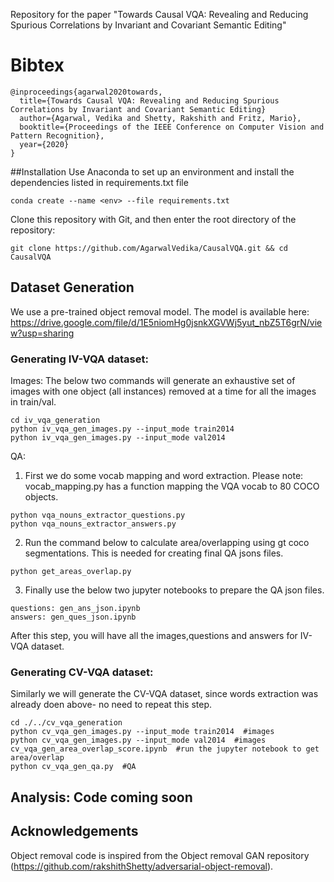 Repository for the paper "Towards Causal VQA: Revealing and Reducing Spurious Correlations by Invariant and Covariant Semantic Editing"

# Bibtex

~~~~~~~~~~~~~~~~
@inproceedings{agarwal2020towards,
  title={Towards Causal VQA: Revealing and Reducing Spurious Correlations by Invariant and Covariant Semantic Editing}
  author={Agarwal, Vedika and Shetty, Rakshith and Fritz, Mario},
  booktitle={Proceedings of the IEEE Conference on Computer Vision and Pattern Recognition},
  year={2020}
}
~~~~~~~~~~~~~~~~
##Installation
Use Anaconda to set up an environment and install the dependencies listed in requirements.txt file
```
conda create --name <env> --file requirements.txt
```
Clone this repository with Git, and then enter the root directory of the repository:
```
git clone https://github.com/AgarwalVedika/CausalVQA.git && cd CausalVQA
```


## Dataset Generation

We use a pre-trained object removal model. The model is available here: https://drive.google.com/file/d/1E5niomHg0jsnkXGVWj5yut_nbZ5T6grN/view?usp=sharing 

### Generating IV-VQA dataset:

Images: 
The below two commands will generate an exhaustive set of images with one object (all instances) removed at a time for all the images in train/val.
```
cd iv_vqa_generation
python iv_vqa_gen_images.py --input_mode train2014  
python iv_vqa_gen_images.py --input_mode val2014  
```

QA:
1. First we do some vocab mapping and word extraction. Please note: vocab_mapping.py has a function mapping the VQA vocab to 80 COCO objects. 
```
python vqa_nouns_extractor_questions.py
python vqa_nouns_extractor_answers.py
```

2. Run the command below to calculate area/overlapping using gt coco segmentations. This is needed for creating final QA jsons files. 
```
python get_areas_overlap.py
```

3. Finally use the below two jupyter notebooks to prepare the QA json files.
```
questions: gen_ans_json.ipynb 
answers: gen_ques_json.ipynb
```

After this step, you will have all the images,questions and answers for IV-VQA dataset.


### Generating CV-VQA dataset:
Similarly we will generate the CV-VQA dataset, since words extraction was already doen above- no need to repeat this step. 
```
cd ./../cv_vqa_generation
python cv_vqa_gen_images.py --input_mode train2014  #images
python cv_vqa_gen_images.py --input_mode val2014  #images
cv_vqa_gen_area_overlap_score.ipynb  #run the jupyter notebook to get area/overlap
python cv_vqa_gen_qa.py  #QA
```


## Analysis: Code coming soon


## Acknowledgements
Object removal code is inspired from the Object removal GAN repository (https://github.com/rakshithShetty/adversarial-object-removal).


